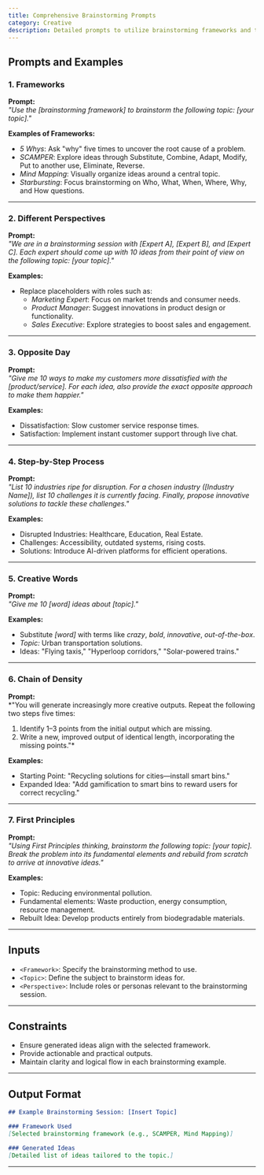 ```yaml
---
title: Comprehensive Brainstorming Prompts
category: Creative
description: Detailed prompts to utilize brainstorming frameworks and techniques for generating innovative ideas.
---
```


## Prompts and Examples

### **1. Frameworks**
**Prompt:**  
*"Use the [brainstorming framework] to brainstorm the following topic: [your topic]."*  

**Examples of Frameworks:**  
- *5 Whys*: Ask "why" five times to uncover the root cause of a problem.  
- *SCAMPER*: Explore ideas through Substitute, Combine, Adapt, Modify, Put to another use, Eliminate, Reverse.  
- *Mind Mapping*: Visually organize ideas around a central topic.  
- *Starbursting*: Focus brainstorming on Who, What, When, Where, Why, and How questions.  

---

### **2. Different Perspectives**  
**Prompt:**  
*"We are in a brainstorming session with [Expert A], [Expert B], and [Expert C]. Each expert should come up with 10 ideas from their point of view on the following topic: [your topic]."*  

**Examples:**  
- Replace placeholders with roles such as:  
  - *Marketing Expert*: Focus on market trends and consumer needs.  
  - *Product Manager*: Suggest innovations in product design or functionality.  
  - *Sales Executive*: Explore strategies to boost sales and engagement.  

---

### **3. Opposite Day**  
**Prompt:**  
*"Give me 10 ways to make my customers more dissatisfied with the [product/service]. For each idea, also provide the exact opposite approach to make them happier."*  

**Examples:**  
- Dissatisfaction: Slow customer service response times.  
- Satisfaction: Implement instant customer support through live chat.  

---

### **4. Step-by-Step Process**  
**Prompt:**  
*"List 10 industries ripe for disruption. For a chosen industry ([Industry Name]), list 10 challenges it is currently facing. Finally, propose innovative solutions to tackle these challenges."*  

**Examples:**  
- Disrupted Industries: Healthcare, Education, Real Estate.  
- Challenges: Accessibility, outdated systems, rising costs.  
- Solutions: Introduce AI-driven platforms for efficient operations.  

---

### **5. Creative Words**  
**Prompt:**  
*"Give me 10 [word] ideas about [topic]."*  

**Examples:**  
- Substitute *[word]* with terms like *crazy*, *bold*, *innovative*, *out-of-the-box*.  
- *Topic:* Urban transportation solutions.  
- Ideas: "Flying taxis," "Hyperloop corridors," "Solar-powered trains."  

---

### **6. Chain of Density**  
**Prompt:**  
*"You will generate increasingly more creative outputs. Repeat the following two steps five times:  
1. Identify 1–3 points from the initial output which are missing.  
2. Write a new, improved output of identical length, incorporating the missing points."*  

**Examples:**  
- Starting Point: "Recycling solutions for cities—install smart bins."  
- Expanded Idea: "Add gamification to smart bins to reward users for correct recycling."  

---

### **7. First Principles**  
**Prompt:**  
*"Using First Principles thinking, brainstorm the following topic: [your topic]. Break the problem into its fundamental elements and rebuild from scratch to arrive at innovative ideas."*  

**Examples:**  
- Topic: Reducing environmental pollution.  
- Fundamental elements: Waste production, energy consumption, resource management.  
- Rebuilt Idea: Develop products entirely from biodegradable materials.  

---

## Inputs

- `<Framework>`: Specify the brainstorming method to use.  
- `<Topic>`: Define the subject to brainstorm ideas for.  
- `<Perspective>`: Include roles or personas relevant to the brainstorming session.  

---

## Constraints

- Ensure generated ideas align with the selected framework.  
- Provide actionable and practical outputs.  
- Maintain clarity and logical flow in each brainstorming example.  

---

## Output Format

```markdown
## Example Brainstorming Session: [Insert Topic]

### Framework Used
[Selected brainstorming framework (e.g., SCAMPER, Mind Mapping)]

### Generated Ideas
[Detailed list of ideas tailored to the topic.]
```

---
